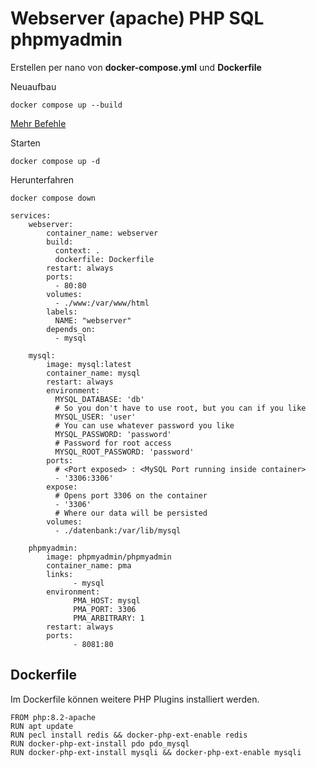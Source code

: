 # Webserver (apache) PHP SQL phpmyadmin


Erstellen per nano von **docker-compose.yml** und **Dockerfile**

Neuaufbau
```
docker compose up --build
```

[Mehr Befehle](https://docs.docker.com/reference/cli/docker/compose/up/)

Starten
```
docker compose up -d
```

Herunterfahren
```
docker compose down
```

```
services:
    webserver:
        container_name: webserver
        build:
          context: .
          dockerfile: Dockerfile
        restart: always
        ports:
          - 80:80
        volumes:
          - ./www:/var/www/html
        labels:
          NAME: "webserver"
        depends_on:
          - mysql

    mysql:
        image: mysql:latest
        container_name: mysql
        restart: always
        environment:
          MYSQL_DATABASE: 'db'
          # So you don't have to use root, but you can if you like
          MYSQL_USER: 'user'
          # You can use whatever password you like
          MYSQL_PASSWORD: 'password'
          # Password for root access
          MYSQL_ROOT_PASSWORD: 'password'
        ports:
          # <Port exposed> : <MySQL Port running inside container>
          - '3306:3306'
        expose:
          # Opens port 3306 on the container
          - '3306'
          # Where our data will be persisted
        volumes:
          - ./datenbank:/var/lib/mysql

    phpmyadmin:
        image: phpmyadmin/phpmyadmin
        container_name: pma
        links:
              - mysql
        environment:
              PMA_HOST: mysql
              PMA_PORT: 3306
              PMA_ARBITRARY: 1
        restart: always
        ports:
              - 8081:80
```

## Dockerfile

Im Dockerfile können weitere PHP Plugins installiert werden.

```
FROM php:8.2-apache
RUN apt update
RUN pecl install redis && docker-php-ext-enable redis
RUN docker-php-ext-install pdo pdo_mysql
RUN docker-php-ext-install mysqli && docker-php-ext-enable mysqli
```
